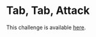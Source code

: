 # Tab, Tab, Attack

This challenge is available [here](https://play.picoctf.org/practice/challenge/176?page=1&solved=1).
